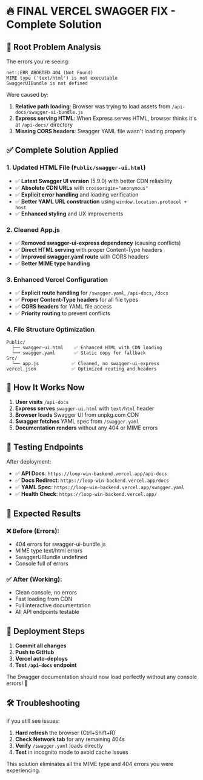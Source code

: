 # 🔥 FINAL VERCEL SWAGGER FIX - Complete Solution

## 🐛 Root Problem Analysis
The errors you're seeing:
```
net::ERR_ABORTED 404 (Not Found)
MIME type ('text/html') is not executable
SwaggerUIBundle is not defined
```

Were caused by:
1. **Relative path loading**: Browser was trying to load assets from `/api-docs/swagger-ui-bundle.js`
2. **Express serving HTML**: When Express serves HTML, browser thinks it's at `/api-docs/` directory
3. **Missing CORS headers**: Swagger YAML file wasn't loading properly

## ✅ Complete Solution Applied

### 1. Updated HTML File (`Public/swagger-ui.html`)
- ✅ **Latest Swagger UI version** (5.9.0) with better CDN reliability
- ✅ **Absolute CDN URLs** with `crossorigin="anonymous"`
- ✅ **Explicit error handling** and loading verification
- ✅ **Better YAML URL construction** using `window.location.protocol + host`
- ✅ **Enhanced styling** and UX improvements

### 2. Cleaned App.js
- ✅ **Removed swagger-ui-express dependency** (causing conflicts)
- ✅ **Direct HTML serving** with proper Content-Type headers
- ✅ **Improved swagger.yaml route** with CORS headers
- ✅ **Better MIME type handling**

### 3. Enhanced Vercel Configuration
- ✅ **Explicit route handling** for `/swagger.yaml`, `/api-docs`, `/docs`
- ✅ **Proper Content-Type headers** for all file types
- ✅ **CORS headers** for YAML file access
- ✅ **Priority routing** to prevent conflicts

### 4. File Structure Optimization
```
Public/
  ├── swagger-ui.html    ✅ Enhanced HTML with CDN loading
  └── swagger.yaml       ✅ Static copy for fallback
Src/
  └── app.js            ✅ Cleaned, no swagger-ui-express
vercel.json             ✅ Optimized routing and headers
```

## 🚀 How It Works Now

1. **User visits** `/api-docs`
2. **Express serves** `swagger-ui.html` with `text/html` header
3. **Browser loads** Swagger UI from unpkg.com CDN
4. **Swagger fetches** YAML spec from `/swagger.yaml`
5. **Documentation renders** without any 404 or MIME errors

## 📍 Testing Endpoints

After deployment:
- ✅ **API Docs**: `https://loop-win-backend.vercel.app/api-docs`
- ✅ **Docs Redirect**: `https://loop-win-backend.vercel.app/docs`
- ✅ **YAML Spec**: `https://loop-win-backend.vercel.app/swagger.yaml`
- ✅ **Health Check**: `https://loop-win-backend.vercel.app/`

## 🎯 Expected Results

### ❌ Before (Errors):
- 404 errors for swagger-ui-bundle.js
- MIME type text/html errors
- SwaggerUIBundle undefined
- Console full of errors

### ✅ After (Working):
- Clean console, no errors
- Fast loading from CDN
- Full interactive documentation
- All API endpoints testable

## 🔄 Deployment Steps

1. **Commit all changes**
2. **Push to GitHub**
3. **Vercel auto-deploys**
4. **Test `/api-docs` endpoint**

The Swagger documentation should now load perfectly without any console errors! 🎉

## 🛠️ Troubleshooting

If you still see issues:
1. **Hard refresh** the browser (Ctrl+Shift+R)
2. **Check Network tab** for any remaining 404s
3. **Verify** `/swagger.yaml` loads directly
4. **Test** in incognito mode to avoid cache issues

This solution eliminates all the MIME type and 404 errors you were experiencing.
